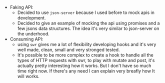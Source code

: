 - Faking API:
    - Decided to use `json-server` because I used before to mock apis in development.
    - Decided to give an example of mocking the api using promises and a few jsons data structures. The idea it's very similar to json-server on the underhood.
- Consuming API:
    - using `swr` gives me a lot of flexibility developing hooks and it's very well made, clean, small and very stronged tested.
    - It's possible to be more complex to create a hook to handle all the types of HTTP requests with swr, to play with mutate and post, it's actually pretty interesting how it works. But I don't have so much time right now. If there's any need I can explain very breafly how It will works.
